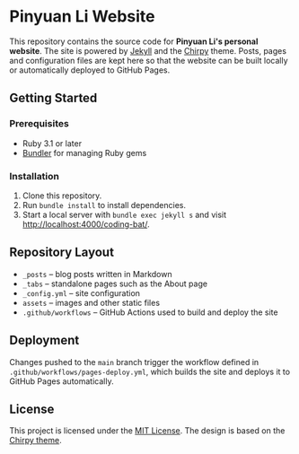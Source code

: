 # Pinyuan Li Website

This repository contains the source code for **Pinyuan Li's personal website**. The site is powered by [Jekyll](https://jekyllrb.com/) and the [Chirpy](https://github.com/cotes2020/jekyll-theme-chirpy) theme. Posts, pages and configuration files are kept here so that the website can be built locally or automatically deployed to GitHub Pages.

## Getting Started

### Prerequisites
- Ruby 3.1 or later
- [Bundler](https://bundler.io/) for managing Ruby gems

### Installation
1. Clone this repository.
2. Run `bundle install` to install dependencies.
3. Start a local server with `bundle exec jekyll s` and visit <http://localhost:4000/coding-bat/>.

## Repository Layout

- `_posts` &ndash; blog posts written in Markdown
- `_tabs` &ndash; standalone pages such as the About page
- `_config.yml` &ndash; site configuration
- `assets` &ndash; images and other static files
- `.github/workflows` &ndash; GitHub Actions used to build and deploy the site

## Deployment

Changes pushed to the `main` branch trigger the workflow defined in
`.github/workflows/pages-deploy.yml`, which builds the site and deploys it to GitHub Pages automatically.

## License

This project is licensed under the [MIT License](LICENSE). The design is based on the [Chirpy theme](https://github.com/cotes2020/jekyll-theme-chirpy).
